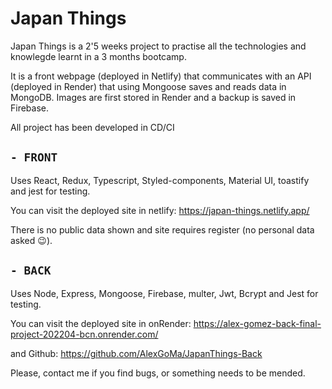 # Japan Things

Japan Things is a 2'5 weeks project to practise all the technologies and knowlegde learnt in a 3 months bootcamp.

It is a front webpage (deployed in Netlify) that communicates with an API (deployed in Render) that using Mongoose saves and reads data in MongoDB.
Images are first stored in Render and a backup is saved in Firebase.

All project has been developed in CD/CI

## `- FRONT`

Uses React, Redux, Typescript, Styled-components, Material UI, toastify and jest for testing.

You can visit the deployed site in netlify: https://japan-things.netlify.app/

There is no public data shown and site requires register (no personal data asked 😉).

## `- BACK `

Uses Node, Express, Mongoose, Firebase, multer, Jwt, Bcrypt and Jest for testing.

You can visit the deployed site in onRender: https://alex-gomez-back-final-project-202204-bcn.onrender.com/

and Github: https://github.com/AlexGoMa/JapanThings-Back

Please, contact me if you find bugs, or something needs to be mended.
